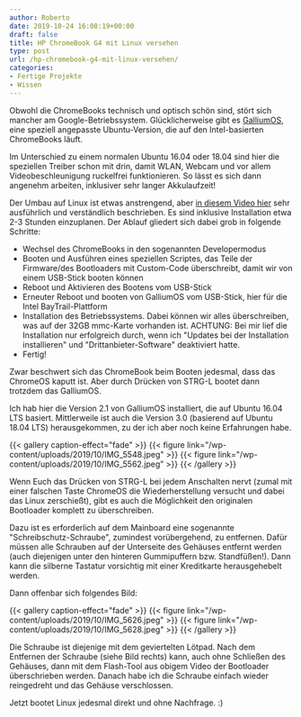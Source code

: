 ```yaml
---
author: Roberto
date: 2019-10-24 16:08:19+00:00
draft: false
title: HP ChromeBook G4 mit Linux versehen
type: post
url: /hp-chromebook-g4-mit-linux-versehen/
categories:
- Fertige Projekte
- Wissen
---
```





Obwohl die ChromeBooks technisch und optisch schön sind, stört sich mancher am Google-Betriebssystem. Glücklicherweise gibt es [GalliumOS](https://www.galliumos.org), eine speziell angepasste Ubuntu-Version, die auf den Intel-basierten ChromeBooks läuft. 





<!-- more -->





Im Unterschied zu einem normalen Ubuntu 16.04 oder 18.04 sind hier die speziellen Treiber schon mit drin, damit WLAN, Webcam und vor allem Videobeschleunigung ruckelfrei funktionieren. So lässt es sich dann angenehm arbeiten, inklusiver sehr langer Akkulaufzeit!







Der Umbau auf Linux ist etwas anstrengend, aber [in diesem Video hier](https://www.youtube.com/watch?v=T6-5y24-95w) sehr ausführlich und verständlich beschrieben. Es sind inklusive Installation etwa 2-3 Stunden einzuplanen. Der Ablauf gliedert sich dabei grob in folgende Schritte:





  * Wechsel des ChromeBooks in den sogenannten Developermodus  
  * Booten und Ausführen eines speziellen Scriptes, das Teile der Firmware/des Bootloaders mit Custom-Code überschreibt, damit wir  von einem USB-Stick booten können  
  * Reboot und Aktivieren des Bootens vom USB-Stick  
  * Erneuter Reboot und booten von GalliumOS vom USB-Stick, hier für die Intel BayTrail-Plattform   
  * Installation des Betriebssystems. Dabei können wir alles überschreiben, was auf der 32GB mmc-Karte vorhanden ist. ACHTUNG: Bei mir lief die Installation nur erfolgreich durch, wenn ich "Updates bei der Installation installieren" und "Drittanbieter-Software" deaktiviert hatte.  
  * Fertig! 





Zwar beschwert sich das ChromeBook beim Booten jedesmal, dass das ChromeOS kaputt ist. Aber durch Drücken von STRG-L bootet dann trotzdem das GalliumOS.







Ich hab hier die Version 2.1 von GalliumOS installiert, die auf Ubuntu 16.04 LTS basiert. Mittlerweile ist auch die Version 3.0 (basierend auf Ubuntu 18.04 LTS) herausgekommen, zu der ich aber noch keine Erfahrungen habe.





  {{< gallery caption-effect="fade" >}}
{{< figure link="/wp-content/uploads/2019/10/IMG_5548.jpeg" >}}
{{< figure link="/wp-content/uploads/2019/10/IMG_5562.jpeg" >}}
{{< /gallery >}}





Wenn Euch das Drücken von STRG-L bei jedem Anschalten nervt (zumal mit einer falschen Taste ChromeOS die Wiederherstellung versucht und dabei das Linux zerschießt), gibt es auch die Möglichkeit den originalen Bootloader komplett zu überschreiben.







Dazu ist es erforderlich auf dem Mainboard eine sogenannte "Schreibschutz-Schraube", zumindest vorübergehend, zu entfernen. Dafür müssen alle Schrauben auf der Unterseite des Gehäuses entfernt werden (auch diejenigen unter den hinteren Gummipuffern bzw. Standfüßen!). Dann kann die silberne Tastatur vorsichtig mit einer Kreditkarte herausgehebelt werden.







Dann offenbar sich folgendes Bild:





  {{< gallery caption-effect="fade" >}}
{{< figure link="/wp-content/uploads/2019/10/IMG_5626.jpeg" >}}
{{< figure link="/wp-content/uploads/2019/10/IMG_5628.jpeg" >}}
{{< /gallery >}}





Die Schraube ist diejenige mit dem geviertelten Lötpad. Nach dem Entfernen der Schraube (siehe Bild rechts) kann, auch ohne Schließen des Gehäuses, dann mit dem Flash-Tool aus obigem Video der Bootloader überschrieben werden. Danach habe ich die Schraube einfach wieder reingedreht und das Gehäuse verschlossen. 







Jetzt bootet Linux jedesmal direkt und ohne Nachfrage. :)



